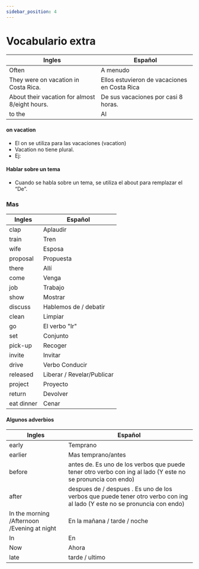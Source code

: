 ```yaml
---
sidebar_position: 4
---
```

 # Vocabulario extra

 | Ingles  | Español   |
 | - | - |
| Often    | A menudo   |
| They were on vacation in Costa Rica.    | Ellos estuvieron de vacaciones en Costa Rica   |
| About their vacation for almost 8/eight hours.    | De sus vacaciones por casi 8 horas.   |
| to the    | Al   |



#### on vacation
- El on se utiliza para las vacaciones (vacation)
- Vacation no tiene plural.
- Ej:

#### Hablar sobre un tema
- Cuando se habla sobre un tema, se utiliza el about para remplazar el “De”.


### Mas
| Ingles | Español |
| - | - |
| clap  | Aplaudir  |
| train  | Tren  |
| wife  | Esposa  |
| proposal  | Propuesta  |
| there   | Allí  |
| come   | Venga  |
| job   | Trabajo  |
| show   | Mostrar  |
| discuss    | Hablemos de  / debatir  |
| clean    | Limpiar  |
| go     |  El verbo "Ir"  |
| set     |  Conjunto  |
| pick-up      |  Recoger  |
| invite     |  Invitar  |
| drive     |  Verbo Conducir  |
| released     |  Liberar / Revelar/Publicar   |
| project      |  Proyecto  |
| return      |  Devolver  |
| eat dinner      |  Cenar  |



#### Algunos adverbios
| Ingles | Español |
| - | - |
| early | Temprano|
| earlier |  Mas temprano/antes |
| before |  antes de. Es uno de los verbos que puede tener otro verbo con ing al lado (Y este no se pronuncia con endo) |
| after  |  despues de / despues . Es uno de los verbos que puede tener otro verbo con ing al lado (Y este no se pronuncia con endo) |
|  In the morning /Afternoon /Evening at night   | En la mañana / tarde / noche  |
|  In  | En  |
|  Now  | Ahora  |
| late |  tarde / ultimo |
